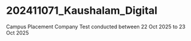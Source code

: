 # 202411071_Kaushalam_Digital
Campus Placement Company Test conducted between 22 Oct 2025 to 23 Oct 2025
